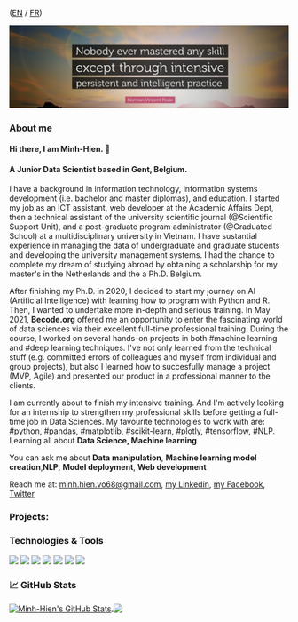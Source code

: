 ([EN](aboutme.md#en) / [FR](aboutme.md#fr))

<img src="assets/quote1.png" width=100% height=50%>

### About me
#### Hi there, I am Minh-Hien. 👋 <a name="en"></a>
#### A Junior Data Scientist based in Gent, Belgium.

I have a background in information technology, information systems development (i.e. bachelor and master diplomas), and education. I started my job as an ICT assistant, web developer at the Academic Affairs Dept, then a technical assistant of the university scientific journal (@Scientific Support Unit), and a post-graduate program administrator (@Graduated School) at a multidisciplinary university in Vietnam. I have sustantial experience in managing the data of undergraduate and graduate students and developing the university management systems. I had the chance to complete my dream of studying abroad by obtaining a scholarship for my master's in the Netherlands and the a Ph.D. Belgium.

After finishing my Ph.D. in 2020, I decided to start my journey on AI (Artificial Intelligence) with learning how to program with Python and R. Then, I wanted to undertake more in-depth and serious training. In May 2021, **Becode.org** offered me an opportunity to enter  the fascinating world of data sciences via their excellent full-time professional training. During the course, I worked on several hands-on projects in both #machine learning and #deep learning techniques. I've not only learned from  the technical stuff (e.g. committed errors of colleagues and myself from individual and group projects), but also I learned how to succesfully manage a project (MVP, Agile) and presented our product in a professional manner to the clients.

I am currently about to finish my intensive training. And I'm actively looking for an internship to strengthen my professional skills before getting a full-time job in Data Sciences.
My favourite technologies to work with are: #python, #pandas, #matplotlib, #scikit-learn, #plotly, #tensorflow, #NLP.
Learning all about **Data Science, Machine learning**

You can ask me about **Data manipulation**, **Machine learning model creation**,**NLP**, **Model deployment**, **Web development**

Reach me at: minh.hien.vo68@gmail.com, [my Linkedin](https://www.linkedin.com/in/minh-hien-vo/), [my Facebook](https://www.facebook.com/minhhienvo.bxl/), [Twitter](https://twitter.com/vmhienbrus) 

### Projects:


### Technologies & Tools
![](https://img.shields.io/badge/OS-Windows-informational?style=flat&logo=windows&logoColor=white&color=informational)
![](https://img.shields.io/badge/Code-Python-informational?style=flat&logo=python&logoColor=white&color=informational)
![](https://img.shields.io/badge/Distribution-Anaconda-informational?style=flat&logo=anaconda&logoColor=white&color=informational)
![](https://img.shields.io/badge/Tools-TensorFlow-informational?style=flat&logo=tensorflow&logoColor=white&color=informational)
![](https://img.shields.io/badge/Tools-Docker-informational?style=flat&logo=docker&logoColor=white&color=informational)
![](https://img.shields.io/badge/Tools-Keras-informational?style=flat&logo=keras&logoColor=white&color=informational)
![](https://img.shields.io/badge/Tools-Flask-informational?style=flat&logo=flask&logoColor=white&color=informational)

### &#x1f4c8; GitHub Stats

<a href="https://github.com/minhhienvo368/minhhienvo368">
  <img align="center" src="https://github-readme-stats.vercel.app/api?username=minhhienvo368&show_icons=true&line_height=27&count_private=true" alt="Minh-Hien's GitHub Stats" />
</a>
<a href="https://github.com/minhhienvo368/minhhienvo368">
  <img align="center" src="https://github-readme-stats.vercel.app/api/top-langs/?username=minhhienvo368&hide=java,html,text&langs_count=3" />
</a>

<!-- links to social media icons -->
<!-- icons with padding -->

[1.1]: http://i.imgur.com/tXSoThF.png (twitter icon with padding)
[2.1]: http://i.imgur.com/0o48UoR.png (github icon with padding)

<!-- icons without padding -->

[1.2]: http://i.imgur.com/wWzX9uB.png (twitter icon without padding)
[2.2]: http://i.imgur.com/9I6NRUm.png (github icon without padding)

<!-- links to your social media accounts -->

[1]: https://github.com/minhienvo368
[2]: https://www.linkedin.com/in/minh-hien-vo/
[3]: https://www.facebook.com/minhhienvo.bxl/
[4]: https://twitter.com/vmhienbrus


